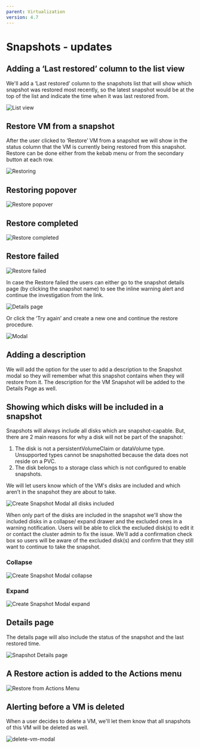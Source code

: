 ```yaml
---
parent: Virtualization
version: 4.7
---
```

# Snapshots - updates

## Adding a ‘Last restored’ column to the list view

We'll add a ‘Last restored’ column to the snapshots list
that will show which snapshot was restored most recently, so the latest snapshot would be at the top of the list and indicate the time when it was last restored from.

![List view](img/Snapshots-list.png)

## Restore VM from a snapshot

After the user clicked to ‘Restore’ VM from a snapshot we will show in the status column that the VM is currently being restored from this snapshot.
Restore can be done either from the kebab menu or from the secondary button at each row.

![Restoring](img/Restore-from-kebab.png)

## Restoring popover

![Restore popover](img/Restoring.png)

## Restore completed

![Restore completed](img/Completed.png)

## Restore failed

![Restore failed](img/Failed.png)

In case the Restore failed the users can either go to the snapshot details page (by clicking the snapshot name) to see the inline warning alert and continue the investigation from the link.

![Details page](img/Details-page.png)

Or click the ‘Try again’ and create a new one and continue the restore procedure.

![Modal](img/Modal.png)

## Adding a description

 We will add the option for the user to add a description to the Snapshot modal so they will remember what this snapshot contains when they will restore from it.
 The description for the VM Snapshot will be added to the Details Page as well.

## Showing which disks will be included in a snapshot

Snapshots will always include all disks which are snapshot-capable. But, there are 2 main reasons for why a disk will not be part of the snapshot:

1. The disk is not a persistentVolumeClaim or dataVolume type. Unsupported types cannot be snapshotted because the data does not reside on a PVC.
2. The disk belongs to a storage class which is not configured to enable snapshots.

We will let users know which of the VM's disks are included and which aren’t in the snapshot they are about to take.

![Create Snapshot Modal all disks included](img/snapshot-modal.png)

When only part of the disks are included in the snapshot we'll show the included disks in a collapse/ expand drawer and the excluded ones in a warning notification.
Users will be able to click the excluded disk(s) to edit it or contact the cluster admin to fix the issue.
We'll add a confirmation check box so users will be aware of the excluded disk(s) and confirm that they still want to continue to take the snapshot.

### Collapse

![Create Snapshot Modal collapse](img/Confirmation-1a.png)

### Expand

![Create Snapshot Modal expand](img/Confirmation-1b.png)

## Details page

The details page will also include the status of the snapshot and the last restored time.

![Snapshot Details page](img/Snapshot-details-page.png)

## A Restore action is added to the Actions menu

![Restore from Actions Menu](img/details-page-actions.png)

## Alerting before a VM is deleted

When a user decides to delete a VM, we'll let them know that all snapshots of this VM will be deleted as well.

![delete-vm-modal](img/delete-vm-modal.png)